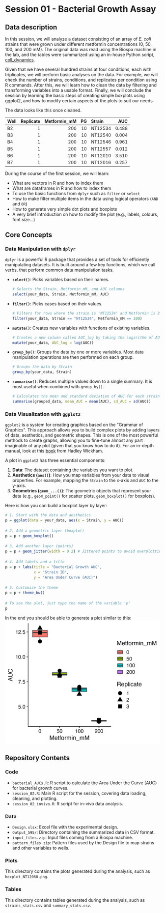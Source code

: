 # Session 01 - Bacterial Growth Assay

## Data description

In this session, we will analyze a dataset consisting of an array of _E. coli_ strains that were grown under different metformin concentrations (0, 50, 100, and 200 mM). The original data was read using the Biospa machine in the lab, and the tables were summarized using an in-house Python script, [cell_dynamics](https://github.com/Cabreiro-Lab/cell_dynamics).

Given that we have several hundred strains at four conditions, each with triplicates, we will perform basic analyses on the data. For example, we will check the number of strains, conditions, and replicates per condition using R commands. After this, we will learn how to clean the data by filtering and transforming variables into a usable format. Finally, we will conclude the session by learning the basic steps of creating simple boxplots using ggplot2, and how to modify certain aspects of the plots to suit our needs.

The data looks like this once cleaned.

| **Well** | **Replicate** | **Metformin_mM** | **PG** | **Strain** | **AUC** |
|:---------|--------------:|-----------------:|-------:|:-----------|--------:|
| B2       |             1 |              200 |     10 | NT12534    |   0.488 |
| B3       |             1 |              200 |     10 | NT12540    |   0.004 |
| B4       |             1 |              200 |     10 | NT12546    |   0.961 |
| B5       |             1 |              200 |     10 | NT12557    |   0.012 |
| B6       |             1 |              200 |     10 | NT12010    |   3.510 |
| B7       |             1 |              200 |     10 | NT12016    |   0.257 |

During the course of the first session, we will learn:

-   What are vectors in R and how to index them
-   What are dataframes in R and how to index them
-   To use the basic functions from `dplyr` such as `filter` or `select`
-   How to make filter multiple items in the data using logical operators (`AND` and `OR`)
-   How to generate very simple dot plots and boxplots
-   A very brief introduction on how to modify the plot (e.g., labels, colours, font size...)

## Core Concepts

### Data Manipulation with `dplyr`

`dplyr` is a powerful R package that provides a set of tools for efficiently manipulating datasets. It is built around a few key functions, which we call verbs, that perform common data manipulation tasks.

-   **`select()`**: Picks variables based on their names.
    ```R
    # Selects the Strain, Metformin_mM, and AUC columns
    select(your_data, Strain, Metformin_mM, AUC)
    ```

-   **`filter()`**: Picks cases based on their values.
    ```R
    # Filters for rows where the strain is 'NT12534' and Metformin is 200mM
    filter(your_data, Strain == "NT12534", Metformin_mM == 200)
    ```

-   **`mutate()`**: Creates new variables with functions of existing variables.
    ```R
    # Creates a new column called AUC_log by taking the logarithm of AUC
    mutate(your_data, AUC_log = log(AUC))
    ```

-   **`group_by()`**: Groups the data by one or more variables. Most data manipulation operations are then performed on each group.
    ```R
    # Groups the data by Strain
    group_by(your_data, Strain)
    ```

-   **`summarise()`**: Reduces multiple values down to a single summary. It is most useful when combined with `group_by()`.
    ```R
    # Calculates the mean and standard deviation of AUC for each strain
    summarise(grouped_data, mean_AUC = mean(AUC), sd_AUC = sd(AUC))
    ```

### Data Visualization with `ggplot2`

`ggplot2` is a system for creating graphics based on the "Grammar of Graphics". This approach allows you to build complex plots by adding layers of data, aesthetics, and geometric shapes. This is one of the most powerful methods to create graphs, allowing you to fine-tune almost any part imaginable of any plot (given that you know how to do it). For an in-depth manual, look at this [book](https://ggplot2-book.org/) from Hadley Wickham. 

A plot in `ggplot2` has three essential components:
1.  **Data**: The dataset containing the variables you want to plot.
2.  **Aesthetics (`aes()`)**: How you map variables from your data to visual properties. For example, mapping the `Strain` to the x-axis and `AUC` to the y-axis.
3.  **Geometries (`geom_...()`)**: The geometric objects that represent your data (e.g., `geom_point()` for scatter plots, `geom_boxplot()` for boxplots).

Here is how you can build a boxplot layer by layer:
```R
# 1. Start with the data and aesthetics
p = ggplot(data = your_data, aes(x = Strain, y = AUC))

# 2. Add a geometric layer (boxplot)
p = p + geom_boxplot()

# 3. Add another layer (points)
p = p + geom_jitter(width = 0.2) # Jittered points to avoid overplotting

# 4. Add labels and a title
p = p + labs(title = "Bacterial Growth AUC",
             x = "Strain ID",
             y = "Area Under Curve (AUC)")

# 5. Customize the theme
p = p + theme_bw()

# To see the plot, just type the name of the variable 'p'
p
```

In the end you should be able to generate a plot similar to this:
![My plot](plots/boxplot_NT12060.png)

## Repository Contents

### Code

-   `bacterial_AUCs.R`: R script to calculate the Area Under the Curve (AUC) for bacterial growth curves.
-   `session_02.R`: Main R script for the session, covering data loading, cleaning, and plotting.
-   `session_02_invivo.R`: R script for in-vivo data analysis.

### Data

-   `Design.xlsx`: Excel file with the experimental design.
-   `Output_595/`: Directory containing the summarized data in CSV format.
-   `input_files.zip`: Input files coming from a Biospa machine.
-   `pattern_files.zip`: Pattern files used by the Design file to map strains and other variables to wells.

### Plots

This directory contains the plots generated during the analysis, such as `boxplot_NT12060.png`.

### Tables

This directory contains tables generated during the analysis, such as `strains_stats.csv` and `summary_stats.csv`.
